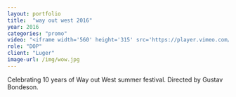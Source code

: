 ```yaml
---
layout: portfolio
title:  "way out west 2016"
year: 2016
categories: "promo"
video: "<iframe width='560' height='315' src='https://player.vimeo.com/video/193616608' frameborder='0' allowfullscreen></iframe>"
role: "DOP"
client: "Luger"
image-url: /img/wow.jpg
---
```


Celebrating 10 years of Way out West summer festival. Directed by Gustav Bondeson.
